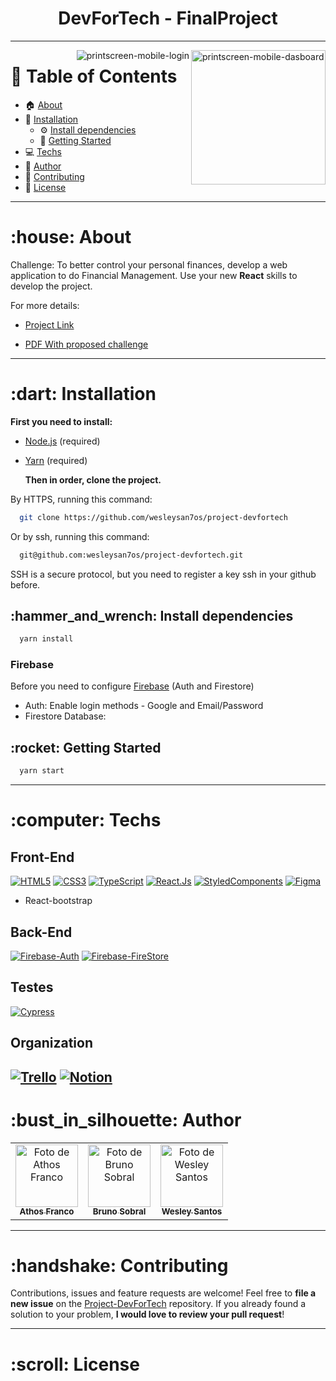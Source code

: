 
<h1 align="center">DevForTech - FinalProject</h1>

---
<img align="right" src="https://lh3.googleusercontent.com/fife/AAbDypAnR9l-w8EyZwLtmmNRUJkMh8EIbAsaxfiGq0T7WMixqE_vj6vzrvpav16XoRJWFQC_jQbwmAVoDtj3d58v4LgCpr8V1SgTk2DzOqxkceYVxHYuPFiQ6mkG71jx6oIXamjAc4Tn5s7v5zRZcD4VasuKcWxFW_GW1APw9u6fJdAWYwekOFUrg3vWcuRCTsR1fIkYC8I3gQ9ptGB2Dz75AHScyUtL9_9-R_wWmDTIrJVF1u2eGDZ8xGUpHDZQGIMAnxulni2znsCrGzYmSeN3wkByAVl_KeuGzwW6_XUfCX6cNhpzI8DA8AwL2hgHEY63Sqw14QQwC9wmW9BaMiVq2QYHZhudWvzDq9-tlkMhVSmA8oMR5yggh-0QjE2g_GxxPRZL2QAiQKh56aF11CMKjIZcJFAFq-hX40qa-5K5tch7ZD5--j-G2GogRikQf7qk3bFEHgLrsClQP89rfMR9qsf3vPykTjm_1fHJQzNmDuLKgMxqt0X6BP61s64A4zNpyC1oGVPBwK_PiyhqtyVGNez6b6bvijR2x2gtVrXN_JvTKNM11D3gOxDz22BoMEQHov0j6VDf1AZj7OpQ5YHK8dqvr3nKRRNHVaCWCrNHvTKS60IBTYXimp_03CnjNrQ47__FeOZ7WcV_vl9X7dzEFEBkNClZEu0W7k3_dy1LAQVPG18067z_vtZ_rP6L8NRbPK1atQEor9OkZA-yrcVZLaPFZxZ9Bnh3GDkGQuJpVzofR-WafJRDqmoRI2e3tyg_WTEZuO1ElvWtks_HYgoHd9AK82xTa06MJ4vn3GWbmBfXL37eCIeEFIn93ASaa_kVMiWnvoSWrtdgk1mV42ujFWcog_xn4Q0aTYUOYw4H4KE2yCm7-abhg9dNo4ke3Mb2pzB0O_v0dF12a2TcFfgNhJYgVzwaIB9GFlGikqcU4mbCUIytJS2lMaUGNnM6Jkq1-AT8r_qPutUotW-dBwrl-7LspsDUEUt8AdfYjtQu44iH94N_8Zz4QPNAAbTeInoxARbmbYjMZ-dXALRopAJ1ivWKeoBJPUy_sr39yZ4eMth-83ILmgQW804HLlU99_9lrNDIzVZnEEfHDRHw0T519dfJj2s5Cd-6tn9MSw_Ws-DUTINeAYTaRZy--4Aqwy4PHddFMm0duHRGhc0_NPqCReJVSvqgwTVeWntO7eK2REefNL3u6mVa7GHMof1FednnhLO_c7oLYtozZ5b6yJGYiZXaxWt-D-VVB7ASgwLwbwVyy_bRQ0S9C6iRV0FPP3yU4K0KshPVKf7Uuy-93NZhQ5lbtS8h-2J5G3ncYcM8h1LnGk1n1nueZaFxTiMsl55OFebmhJwoQxfmVx0d6c7IOwIuNUpf6yfrGozQ2G-jl2xh=w1366-h625" alt="printscreen-mobile-dasboard" width="215px">
<img align="right" src="https://lh3.googleusercontent.com/fife/AAbDypDGYw4XCg5q-ZMlXBI_7zPptuGpvKMwpsZgpwjZlkUX9FpcWTA7q3NgkIds-nHS_fqMZ9O2UTByX-XEKRZoXIq_3IRyqR4qOk-5edAcr8Iow-wMANEM0aQT8KkcDZ6vp4Gb3UdHWYNL76rGYCzqx1vB3FSBcev9Jti8zEdmRRqoWFzGOBb-CK6DnrKVhlRYLi-qle-AESLbPxWQabGGu2wSWdizkIzzdF_ZN2ObgUuB-OxdAhhLWyBMht05egrJi1RZWzw6Gfb5tQXKpOVzn0NpK7zxPlcS0Slgcg5r1Y4zTlRY_Tp0UpY--ylWlG6vPQj8NEYz3q2ebp69XoB78iyP2wksnbnERfc-4c--7-3DT3r01iycxuAVp1-fZ8ZJAUat9F-zOh_Wbbq5913LDuWky4lZiZVXNAEWdCP47gU0lojjYYEfDnRximBefpw9u4zZUX30l6VhxJHU0uk7awqeJuKa8eeQhOSjwwVE5OfATlvHv_SyjoOiqm9B8wQcnF-SVh96T-wzqC-zOPPXocvsHNyE_jXkwM-l8nIru2yPjrTCpkSvGMsi2iCkeuFiP_wQt4aecdcxpnUkZzVecYkzo6D9ij9qC7SfP8OoMmnPHbzAKaOcT8kGGa48Y3KEpiY2-YukV0KcrnQZfQdQ_3EXX5ArZfEoFrrcfAiY4ra6-3iTtumGbj0iJLGyZrcBrac-x6-rcLbn0h-z3KLMRHRDj84YPIwkPemlWWOXo0mvHhozoPZSBeAUYqu1NumuU7NFk2N6F8fZcmhqEOm4YbOgmb25ovVPcKCHy8BfUaJzm7GZYVDdHscYUz0jFril6DUy2MhkUuzhU8V_MJtsAV7m-0VGdO8Oub5JmY2mygYlPFuQCn15ZRjEjg-QLHJwQ2nfTBhgKpNBAScXGiVgTkMMrZx3T-vll5b1I--w3l6yK8YzBpBIOCvOUr6DrwAfCNUkNMoJGaNVRJ2Tqk3VAnsdIpFNNuFt2L7SpQBTirul1rCa2Xlrzvk3ZJtmmSwl77ObXbJsmqE-DALb7-scm1JwxaoFjplU6ruROi1cc791JH0BarPQXdxpmT6PupyBq1BVyi5cdjuprG5d6pKGjvXvI3SQaphbhcLPr9Fw7r9riT40pmhI8joS2CL65FdxzjVHADwsElkMeWVHQHPWQPve4ZYVO978ulIi7jmkdw5OGjHT4nC8EMZxxYDsqpidVN_bvcdhyf2TVl0hvNZJa7bmdWHPYFvSexzJ1GiFwV6bN1aVdNLQ1_0AdMW2WpkyFeR4nek6XWDOIPEcTRNpVXRZYfSw9SF5NabNj07m4CQcynJugzBl-yLU6at2RJ5SKZt4mPNMGmyV7Z201tX0N5A1VzKjhjRde36FQqpVzp3cyDeXjPx3RGW9iSKoFxs0_4xPXQGLz6DLfI06Vp_W8NIVuqlNqBN2AHbRVaf5QE6JrltOq1DHsyu3T8xF8NQWrBkI36vaWNSH0otbG3WO_grSS9rhNgniQ3kjg3QsNW-m-huretTGXpXMmmrvObRjVVW7OpsbvEr8q7SBkeLF4k0=w1366-h625" alt="printscreen-mobile-login">


# :pushpin: Table of Contents

- :house: [About](#about)
- :dart: [Installation](#installation)
  - :gear: [Install dependencies](#install_dependencies)
  - :rocket: [Getting Started](#getting_started)
- :computer: [Techs](#techs)
- :bust_in_silhouette: [Author](#author)
- :handshake: [Contributing](#contributing)
- :scroll: [License](#license)

---

<h1 id="about">:house: About</h1>

Challenge: To better control your personal finances, develop a web application
to do Financial Management. Use your new **React** skills to develop the
project.

For more details:

- [Project Link](https://gamafinancyapp.com/)

- [PDF With proposed challenge](https://drive.google.com/file/d/1DDAEPoPTG-tSBFwA6T-k29W4MXwShlwc/view?usp=sharing)

---

<h1 id="installation">:dart: Installation</h1>

**First you need to install:**

- [Node.js](https://pt-br.nodejs.org/) (required)
- [Yarn](https://yarnpkg.com/) (required)


  **Then in order, clone the project.**

By HTTPS, running this command:

```bash
  git clone https://github.com/wesleysan7os/project-devfortech
```

Or by ssh, running this command:

```bash
  git@github.com:wesleysan7os/project-devfortech.git
```

SSH is a secure protocol, but you need to register a key ssh in your github before.

<h2 id="install_dependencies">:hammer_and_wrench: Install dependencies</h2>

```bash
  yarn install
```
<h3>Firebase</h3>

Before you need to configure [Firebase](https://firebase.google.com/) (Auth and Firestore)
- Auth: Enable login methods - Google and Email/Password
- Firestore Database: 

<h2 id="getting_started">:rocket: Getting Started</h2>

```bash
  yarn start
```
---

<h1 id="techs">:computer: Techs</h1>

<h2>Front-End</h2>

[![HTML5](https://img.shields.io/badge/Html-orange?style=for-the-badge&logo=Html5&logoColor=ffffff)](#)
[![CSS3](https://img.shields.io/badge/css-blue?style=for-the-badge&logo=Css3&logoColor=ffffff)](#)
[![TypeScript](https://img.shields.io/badge/TypeScript-blue?style=for-the-badge&logo=TypeScript&logoColor=ffffff)](#)
[![React.Js](https://img.shields.io/badge/React.Js-blue?style=for-the-badge&logo=React&logoColor=ffffff)](#)
[![StyledComponents](https://img.shields.io/badge/StyledComponents-black?style=for-the-badge&logo=StyledComponents&logoColor=be65a0)](#)
[![Figma](https://img.shields.io/badge/Figma-black?style=for-the-badge&logo=Figma&logoColor=ffffff)](#)
- React-bootstrap

<h2>Back-End</h2>

[![Firebase-Auth](https://img.shields.io/badge/FirebaseAuth-yellow?style=for-the-badge&logo=Firebase&logoColor=ffffff)](#)
[![Firebase-FireStore](https://img.shields.io/badge/FireStore-yellow?style=for-the-badge&logo=Firebase&logoColor=ffffff)](#)

<h2>Testes</h2>

[![Cypress](https://img.shields.io/badge/cypress-64D3A5?style=for-the-badge&logo=cypress&logoColor=ffffff)](#)

<h2>Organization</h2>

[![Trello](https://img.shields.io/badge/trello-yellow?style=for-the-badge&logo=Trello&logoColor=ffffff)](#)
[![Notion](https://img.shields.io/badge/Notion-blue?style=for-the-badge&logo=Notion&logoColor=ffffff)](#)
---

<h1 id="author">:bust_in_silhouette: Author</h1>

<table>
	<tr>
		<td align="center">
			<a href="https://github.com/athosfranco">
				<img
					width="100px"
					height="auto"
					src="https://github.com/athosfranco.png"
					alt="Foto de Athos Franco"
				/>
				<br />
				<sub>
					<b>Athos Franco</b>
				</sub>
			</a>
		</td>
      <td align="center">
			  <a href="https://github.com/BrunoSobralDev">
          <img
            width="100px"
            height="auto"
            src="https://github.com/BrunoSobralDev.png"
            alt="Foto de Bruno Sobral"
          />
          <br />
          <sub>
            <b>Bruno Sobral</b>
          </sub>
			  </a>
		</td>
        <td align="center">
			<a href="https://github.com/wesleysan7os">
				<img
					width="100px"
					height="auto"
					src="https://github.com/wesleysan7os.png"
					alt="Foto de Wesley Santos"
				/>
				<br />
				<sub>
					<b>Wesley Santos</b>
				</sub>
			</a>
		</td>
  </tr>	
</table>

---

<h1 id="contributing">:handshake: Contributing</h1>

Contributions, issues and feature requests are welcome! Feel free to **file a new issue** on the [Project-DevForTech](https://github.com/wesleysan7os/project-devfortech/issues) repository. If you already found a solution to your problem, **I would love to review your pull request**!

---

<h1 id="license">:scroll: License</h1>
